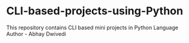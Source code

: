 # CLI-based-projects-using-Python
This repository contains CLI based mini projects in Python Language
<br>
Author - Abhay Dwivedi

